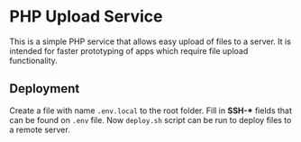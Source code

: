 # PHP Upload Service

This is a simple PHP service that allows easy upload of files to a server.
It is intended for faster prototyping of apps which require file upload functionality.

## Deployment

Create a file with name `.env.local` to the root folder. Fill in **SSH-\*** fields that can be found on `.env` file. Now `deploy.sh` script can be run to deploy files to a remote server.
